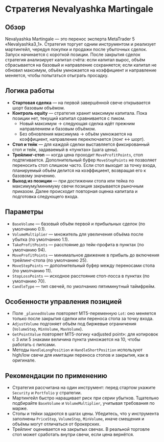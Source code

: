 # Стратегия Nevalyashka Martingale

## Обзор
Nevalyashka Martingale — это перенос эксперта MetaTrader 5 «Nevalyashka3_1». Стратегия торгует одним инструментом и реализует мартингейл, чередуя покупки и продажи после убыточных сделок. Запуск начинается с короткой позиции. После закрытия сделок стратегия анализирует капитал счёта: если капитал вырос, объём сбрасывается на базовый и направление сохраняется; если капитал не обновил максимум, объём умножается на коэффициент и направление меняется, чтобы попытаться отыграть просадку.

## Логика работы
- **Стартовая сделка** — на первой завершённой свече открывается шорт базовым объёмом.
- **Контроль equity** — стратегия хранит максимум капитала. Пока позиции нет, текущий капитал сравнивается с пиком.
  - Новый максимум → следующая сделка идёт прежним направлением и базовым объёмом.
  - Без обновления максимума → объём умножается на коэффициент, направление переключается (лонг ↔ шорт).
- **Стоп и тейк** — для каждой сделки выставляется фиксированный стоп и тейк, задаваемый в «пунктах» (шага цены).
- **Трейлинг-стоп** — когда цена проходит `MoveProfitPoints`, стоп подтягивается. Дополнительный буфер `MoveStepPoints` не позволяет переносить стоп слишком часто. Если стоп выходит за точку входа, планируемый объём делится на коэффициент, возвращая его к базовому значению.
- **Выход из позиции** — при достижении стопа или тейка по максимуму/минимуму свечи позиция закрывается рыночным приказом. Далее происходит повторная оценка капитала и подготовка следующего входа.

## Параметры
- `BaseVolume` — базовый объём первой и прибыльных сделок (по умолчанию 0.1).
- `VolumeMultiplier` — множитель для увеличения объёма после убытка (по умолчанию 1.1).
- `TakeProfitPoints` — расстояние до тейк-профита в пунктах (по умолчанию 94).
- `MoveProfitPoints` — минимальное движение в прибыль до включения трейлинг-стопа (по умолчанию 25).
- `MoveStepPoints` — дополнительный буфер между переносами стопа (по умолчанию 11).
- `StopLossPoints` — исходное расстояние стоп-лосса в пунктах (по умолчанию 70).
- `CandleType` — тип свечей, по умолчанию пятиминутный таймфрейм.

## Особенности управления позицией
- Поле `_plannedVolume` повторяет MT5-переменную `Lot`: оно меняется только после закрытия сделки или переноса стопа за точку входа.
- `AdjustVolume` подгоняет объём под биржевые ограничения (`VolumeStep`, `MinVolume`, `MaxVolume`).
- `GetPointValue` повторяет MT5-логику «adjusted point»: для котировок с 3 или 5 знаками величина пункта умножается на 10, чтобы работать с пипсами.
- Методы `HandleLongPosition` и `HandleShortPosition` используют high/low свечи для имитации переноса стопов и закрытия, как в оригинале.

## Рекомендации по применению
- Стратегия рассчитана на один инструмент: перед стартом укажите `Security` и `Portfolio` у стратегии.
- Мартингейл быстро наращивает риск при серии убытков. Тщательно подбирайте `BaseVolume` и `VolumeMultiplier`, учитывая требования по марже.
- Стопы и тейки задаются в шагах цены. Убедитесь, что у инструмента заполнены `PriceStep`, `VolumeStep`, `MinVolume`, иначе смещения и объёмы могут отличаться от брокерских.
- Трейлинг оценивается на закрытых свечах. В реальной торговле стоп может сработать внутри свечи, если цена вернётся.
